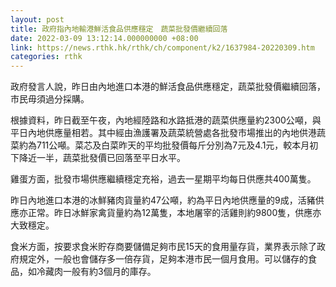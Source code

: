 ```yaml
---
layout: post
title: 政府指內地輸港鮮活食品供應穩定　蔬菜批發價繼續回落
date: 2022-03-09 13:12:14.000000000 +08:00
link: https://news.rthk.hk/rthk/ch/component/k2/1637984-20220309.htm
categories: rthk
---
```


政府發言人說，昨日由內地進口本港的鮮活食品供應穩定，蔬菜批發價繼續回落，市民毋須過分採購。

根據資料，昨日截至午夜，內地經陸路和水路抵港的蔬菜供應量約2300公噸，與平日內地供應量相若。其中經由漁護署及蔬菜統營處各批發市場推出的內地供港蔬菜約為711公噸。菜芯及白菜昨天的平均批發價每斤分別為7元及4.1元，較本月初下降近一半，蔬菜批發價已回落至平日水平。

雞蛋方面，批發市場供應繼續穩定充裕，過去一星期平均每日供應共400萬隻。

昨日內地進口本港的冰鮮豬肉貨量約47公噸，約為平日內地供應量的9成，活豬供應亦正常。昨日冰鮮家禽貨量約為12萬隻，本地屠宰的活雞則約9800隻，供應亦大致穩定。

食米方面，按要求食米貯存商要儲備足夠市民15天的食用量存貨，業界表示除了政府規定外，一般也會儲存多一倍存貨，足夠本港市民一個月食用。可以儲存的食品，如冷藏肉一般有約3個月的庫存。
